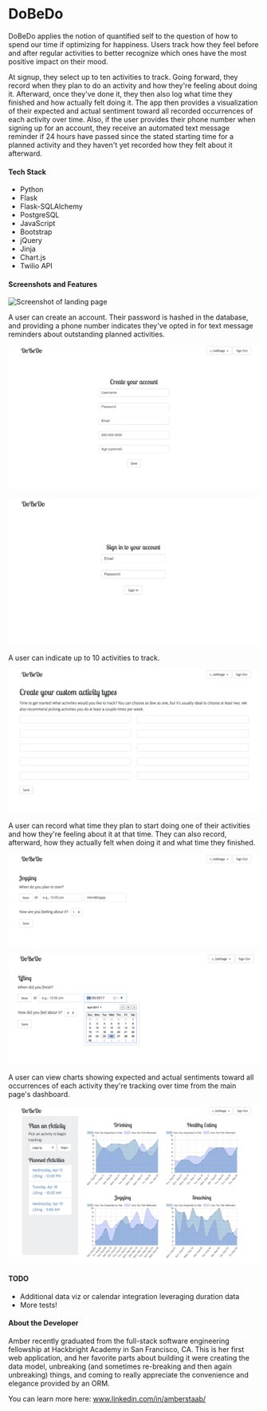 DoBeDo
===========

DoBeDo applies the notion of quantified self to the question of how to spend our
time if optimizing for happiness. Users track how they feel before and after
regular activities to better recognize which ones have the most positive impact 
on their mood. 

At signup, they select up to ten activities to track. Going forward, they record 
when they plan to do an activity and how they're feeling about doing it. Afterward,
once they've done it, they then also log what time they finished and 
how actually felt doing it. The app then provides a visualization of their 
expected and actual sentiment toward all recorded occurrences of each activity 
over time. Also, if the user provides their phone number when signing up for an 
account, they receive an automated text message reminder if 24 hours have passed
since the stated starting time for a planned activity and they haven't yet 
recorded how they felt about it afterward.

#### Tech Stack

- Python
- Flask
- Flask-SQLAlchemy
- PostgreSQL
- JavaScript
- Bootstrap
- jQuery
- Jinja
- Chart.js
- Twilio API

#### Screenshots and Features

![Screenshot of landing page](./screencaps/1_Landing_page.png)

A user can create an account. Their password is hashed in the database, and
providing a phone number indicates they've opted in for text message reminders
about outstanding planned activities.

![Screenshot of account creation page](./screencaps/2_Account_creation.png)

![Screenshot of sign-in page](./screencaps/3_Sign_in.png)

A user can indicate up to 10 activities to track.

![Screenshot of activity setup page](./screencaps/4_Activity_setup.png)

A user can record what time they plan to start doing one of their activities and
how they're feeling about it at that time. They can also record, afterward, how
they actually felt when doing it and what time they finished.

![Screenshot of Before_activity page](./screencaps/5_Before_activity.png)

![Screenshot of After_activity page](./screencaps/6_After_activity.png)

A user can view charts showing expected and actual sentiments toward all 
occurrences of each activity they're tracking over time from the main page's
dashboard.

![Screenshot of Dashboard page](./screencaps/7_Dashboard.png)

#### TODO

- Additional data viz or calendar integration leveraging duration data
- More tests!

#### About the Developer

Amber recently graduated from the full-stack software engineering fellowship at 
Hackbright Academy in San Francisco, CA. This is her first web application, and 
her favorite parts about building it were creating the data model, unbreaking 
(and sometimes re-breaking and then again unbreaking) things, and coming to 
really appreciate the convenience and elegance provided by an ORM.

You can learn more here: www.linkedin.com/in/amberstaab/